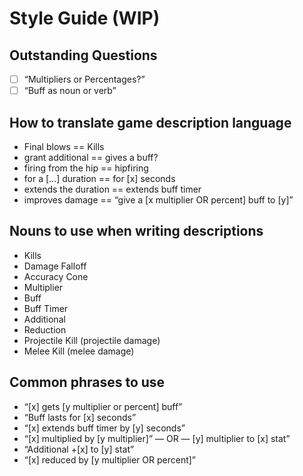 # Style Guide (WIP)
## Outstanding Questions
- [ ] “Multipliers or Percentages?”
- [ ] “Buff as noun or verb”

## How to translate game description language
* Final blows == Kills
* grant additional == gives a buff?
* firing from the hip == hipfiring
* for a […] duration == for [x] seconds
* extends the duration == extends buff timer
* improves damage ==  “give a [x multiplier OR percent] buff to [y]”

## Nouns to use when writing descriptions
* Kills
* Damage Falloff
* Accuracy Cone
* Multiplier
* Buff
* Buff Timer
* Additional
* Reduction
* Projectile Kill (projectile damage)
* Melee Kill (melee damage)

## Common phrases to use
* “[x] gets [y multiplier or percent] buff”
* “Buff lasts for [x] seconds”
* “[x] extends buff timer by [y] seconds”
* “[x] multiplied by [y multiplier]”  — OR — [y] multiplier to [x] stat”
* “Additional +[x] to [y] stat”
* “[x] reduced by [y multiplier OR percent]”
